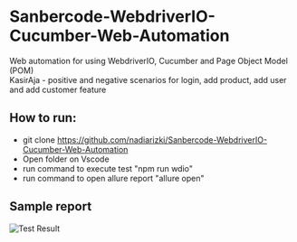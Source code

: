 # Sanbercode-WebdriverIO-Cucumber-Web-Automation
Web automation for using WebdriverIO, Cucumber and Page Object Model (POM)\
KasirAja - positive and negative scenarios for login, add product, add user and add customer feature

## How to run:
* git clone https://github.com/nadiarizki/Sanbercode-WebdriverIO-Cucumber-Web-Automation
* Open folder on Vscode
* run command to execute test "npm run wdio" 
* run command to open allure report "allure open"

## Sample report
![Test Result](CheckoutItem_Result.png)